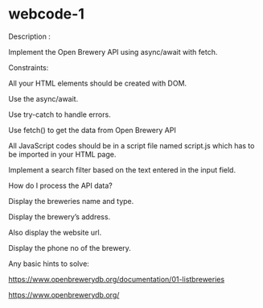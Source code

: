# webcode-1

Description :

Implement the Open Brewery API using async/await with fetch.

Constraints:

All your HTML elements should be created with DOM.

Use the async/await.

Use try-catch to handle errors.

Use fetch() to get the data from Open Brewery API

All JavaScript codes should be in a script file named script.js which has to be imported in your HTML page.

Implement a search filter based on the text entered in the input field.


How do I process the API data?


Display the breweries name and type.

Display the brewery’s address.

Also display the website url.

Display the phone no of the brewery.


Any basic hints to solve:

https://www.openbrewerydb.org/documentation/01-listbreweries

https://www.openbrewerydb.org/
